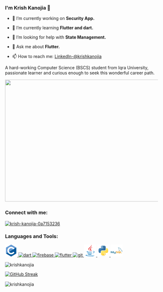 ### I'm Krish Kanojia 👋

- 🔭 I’m currently working on **Security App.**

- 🌱 I’m currently learning **Flutter and dart.**

- 🤝 I’m looking for help with **State Management.**

- 💬 Ask me about **Flutter.**

- 📫 How to reach me: [LinkedIn-@krishkanojia](https://www.linkedin.com/in/krish-kanojia-0a7153236/)

 A hard-working Computer Science (BSCS) student from Iqra University, passionate learner and curious enough to seek this wonderful career path.

<img src="https://media3.giphy.com/media/qgQUggAC3Pfv687qPC/giphy.gif" 
     width="900" 
    height="400" />

<h3 align="left">Connect with me:</h3>
<p align="left">
<a href="https://linkedin.com/in/krish-kanojia-0a7153236" target="blank"><img align="center" src="https://raw.githubusercontent.com/rahuldkjain/github-profile-readme-generator/master/src/images/icons/Social/linked-in-alt.svg" alt="krish-kanojia-0a7153236" height="30" width="40" /></a>
</p>

<h3 align="left">Languages and Tools:</h3>
<p align="left"> <a href="https://www.cprogramming.com/" target="_blank" rel="noreferrer"> <img src="https://raw.githubusercontent.com/devicons/devicon/master/icons/c/c-original.svg" alt="c" width="40" height="40"/> </a> <a href="https://dart.dev" target="_blank" rel="noreferrer"> <img src="https://www.vectorlogo.zone/logos/dartlang/dartlang-icon.svg" alt="dart" width="40" height="40"/> </a> <a href="https://firebase.google.com/" target="_blank" rel="noreferrer"> <img src="https://www.vectorlogo.zone/logos/firebase/firebase-icon.svg" alt="firebase" width="40" height="40"/> </a> <a href="https://flutter.dev" target="_blank" rel="noreferrer"> <img src="https://www.vectorlogo.zone/logos/flutterio/flutterio-icon.svg" alt="flutter" width="40" height="40"/> </a> <a href="https://git-scm.com/" target="_blank" rel="noreferrer"> <img src="https://www.vectorlogo.zone/logos/git-scm/git-scm-icon.svg" alt="git" width="40" height="40"/> </a> <a href="https://www.java.com" target="_blank" rel="noreferrer"> <img src="https://raw.githubusercontent.com/devicons/devicon/master/icons/java/java-original.svg" alt="java" width="40" height="40"/> </a> <a href="https://www.python.org" target="_blank" rel="noreferrer"> <img src="https://raw.githubusercontent.com/devicons/devicon/master/icons/python/python-original.svg" alt="python" width="40" height="40"/> <a href="https://www.mysql.com/" target="_blank" rel="noreferrer"> <img src="https://raw.githubusercontent.com/devicons/devicon/master/icons/mysql/mysql-original-wordmark.svg" alt="mysql" width="40" height="40"/> </a> </p>

<p><img align="center" src="https://github-readme-stats.vercel.app/api?username=krishkanojia&show_icons=true&theme=gruvbox&locale=en" alt="krishkanojia" /></p>


[![GitHub Streak](https://github-readme-streak-stats.herokuapp.com?user=krishkanojia&theme=dark)](https://git.io/streak-stats)


<p><img align="center" src="https://github-readme-stats.vercel.app/api/top-langs?username=krishkanojia&show_icons=true&locale=en&layout=compact&theme=gruvbox" alt="krishkanojia" /></p>



